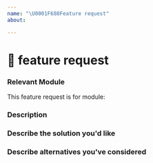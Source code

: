 ```yaml
---
name: "\U0001F680Feature request"
about: 

---
```


# 🚀 feature request

### Relevant Module
<!-- ✍️--> 
This feature request is for module: 


### Description
<!-- ✍️--> 


### Describe the solution you'd like
<!-- ✍️--> 


### Describe alternatives you've considered
<!-- ✍️--> 
